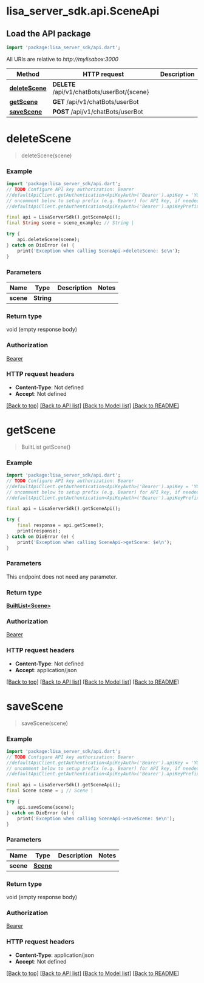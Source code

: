 # lisa_server_sdk.api.SceneApi

## Load the API package
```dart
import 'package:lisa_server_sdk/api.dart';
```

All URIs are relative to *http://mylisabox:3000*

Method | HTTP request | Description
------------- | ------------- | -------------
[**deleteScene**](SceneApi.md#deletescene) | **DELETE** /api/v1/chatBots/userBot/{scene} | 
[**getScene**](SceneApi.md#getscene) | **GET** /api/v1/chatBots/userBot | 
[**saveScene**](SceneApi.md#savescene) | **POST** /api/v1/chatBots/userBot | 


# **deleteScene**
> deleteScene(scene)



### Example 
```dart
import 'package:lisa_server_sdk/api.dart';
// TODO Configure API key authorization: Bearer
//defaultApiClient.getAuthentication<ApiKeyAuth>('Bearer').apiKey = 'YOUR_API_KEY';
// uncomment below to setup prefix (e.g. Bearer) for API key, if needed
//defaultApiClient.getAuthentication<ApiKeyAuth>('Bearer').apiKeyPrefix = 'Bearer';

final api = LisaServerSdk().getSceneApi();
final String scene = scene_example; // String | 

try { 
    api.deleteScene(scene);
} catch on DioError (e) {
    print('Exception when calling SceneApi->deleteScene: $e\n');
}
```

### Parameters

Name | Type | Description  | Notes
------------- | ------------- | ------------- | -------------
 **scene** | **String**|  | 

### Return type

void (empty response body)

### Authorization

[Bearer](../README.md#Bearer)

### HTTP request headers

 - **Content-Type**: Not defined
 - **Accept**: Not defined

[[Back to top]](#) [[Back to API list]](../README.md#documentation-for-api-endpoints) [[Back to Model list]](../README.md#documentation-for-models) [[Back to README]](../README.md)

# **getScene**
> BuiltList<Scene> getScene()



### Example 
```dart
import 'package:lisa_server_sdk/api.dart';
// TODO Configure API key authorization: Bearer
//defaultApiClient.getAuthentication<ApiKeyAuth>('Bearer').apiKey = 'YOUR_API_KEY';
// uncomment below to setup prefix (e.g. Bearer) for API key, if needed
//defaultApiClient.getAuthentication<ApiKeyAuth>('Bearer').apiKeyPrefix = 'Bearer';

final api = LisaServerSdk().getSceneApi();

try { 
    final response = api.getScene();
    print(response);
} catch on DioError (e) {
    print('Exception when calling SceneApi->getScene: $e\n');
}
```

### Parameters
This endpoint does not need any parameter.

### Return type

[**BuiltList&lt;Scene&gt;**](Scene.md)

### Authorization

[Bearer](../README.md#Bearer)

### HTTP request headers

 - **Content-Type**: Not defined
 - **Accept**: application/json

[[Back to top]](#) [[Back to API list]](../README.md#documentation-for-api-endpoints) [[Back to Model list]](../README.md#documentation-for-models) [[Back to README]](../README.md)

# **saveScene**
> saveScene(scene)



### Example 
```dart
import 'package:lisa_server_sdk/api.dart';
// TODO Configure API key authorization: Bearer
//defaultApiClient.getAuthentication<ApiKeyAuth>('Bearer').apiKey = 'YOUR_API_KEY';
// uncomment below to setup prefix (e.g. Bearer) for API key, if needed
//defaultApiClient.getAuthentication<ApiKeyAuth>('Bearer').apiKeyPrefix = 'Bearer';

final api = LisaServerSdk().getSceneApi();
final Scene scene = ; // Scene | 

try { 
    api.saveScene(scene);
} catch on DioError (e) {
    print('Exception when calling SceneApi->saveScene: $e\n');
}
```

### Parameters

Name | Type | Description  | Notes
------------- | ------------- | ------------- | -------------
 **scene** | [**Scene**](Scene.md)|  | 

### Return type

void (empty response body)

### Authorization

[Bearer](../README.md#Bearer)

### HTTP request headers

 - **Content-Type**: application/json
 - **Accept**: Not defined

[[Back to top]](#) [[Back to API list]](../README.md#documentation-for-api-endpoints) [[Back to Model list]](../README.md#documentation-for-models) [[Back to README]](../README.md)

